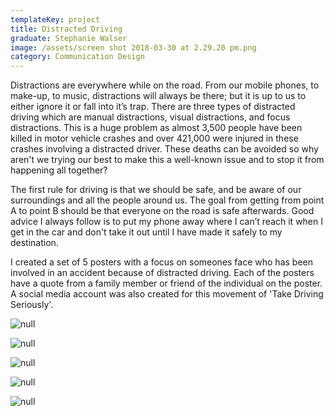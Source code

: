 ```yaml
---
templateKey: project
title: Distracted Driving
graduate: Stephanie Walser
image: /assets/screen shot 2018-03-30 at 2.29.20 pm.png
category: Communication Design
---
```

Distractions are everywhere while on the road. From our mobile phones, to make-up, to 
music, distractions will always be there; but it is up to us to either ignore it or fall into it’s trap.
 There are three types of distracted driving which are manual distractions, visual distractions, 
and focus distractions. This is a huge problem as almost 3,500 people have been killed in motor 
vehicle crashes and over 421,000 were injured in these crashes involving a distracted driver. 
These deaths can be avoided so why aren't we trying our best to make this a well-known issue
 and to stop it from happening all together? 

The first rule for driving is that we should be safe, and be aware of our surroundings and
 all the people around us. The goal from getting from point A to point B should be that everyone
 on the road is safe afterwards. Good advice I always follow is to put my phone away where I
 can’t reach it when I get in the car and don't take it out until I have made it safely to my 
destination.

I created a set of 5 posters with a focus on someones face who has been involved in an accident because of distracted driving. Each of the posters have a quote from a family member or friend of the individual on the poster. A social media account was also created for this movement of 'Take Driving Seriously'. 

![null](/assets/ddposter1.jpg)

![null](/assets/ddposter2.jpg)

![null](/assets/ddposter3.jpg)

![null](/assets/ddposter4.jpg)

![null](/assets/ddposter5.jpg)
